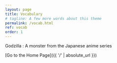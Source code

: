 ```yaml
---
layout: page
title: Vocabulary
# tagline: A few more words about this theme
permalink: /vocab.html
ref: vocab
order: 1
---
```


Godzilla
: A monster from the Japanese anime series

[Go to the Home Page]({{ '/' | absolute_url }})
